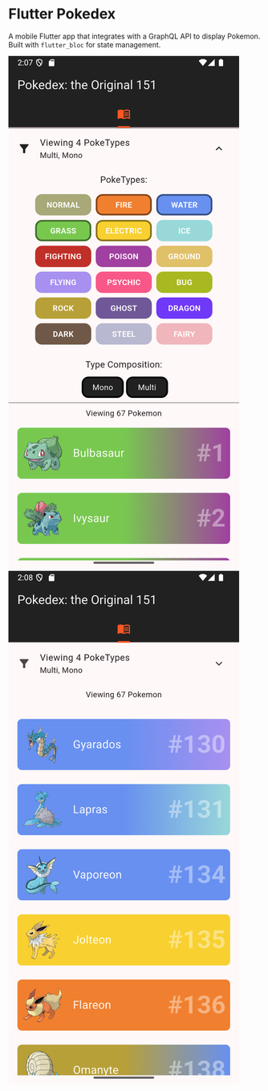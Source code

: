 # Flutter Pokedex

A mobile Flutter app that integrates with a GraphQL API to display Pokemon. Built with `flutter_bloc` for 
state management.

![pokemon-filter-screenshot.png](docs/images/pokemon-filter-screenshot.png)
![docs/images/pokemon-list-screenshot.png](docs/images/pokemon-list-screenshot.png)
